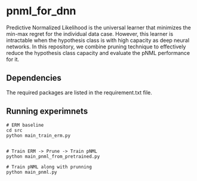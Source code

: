# pnml_for_dnn

Predictive Normalized Likelihood is the universal learner that minimizes the min-max regret for the individual data case.
However, this learner is intractable when the hypothesis class is with high capacity as deep neural networks.
In this repository, we combine pruning technique to effectively reduce the hypothesis class capacity and evaluate the pNML performance for it.

## Dependencies
The required packages are listed in the requirement.txt file.

## Running experimnets
```
# ERM baseline
cd src
python main_train_erm.py


# Train ERM -> Prune -> Train pNML
python main_pnml_from_pretrained.py

# Train pNML along with prunning
python main_pnml.py
```